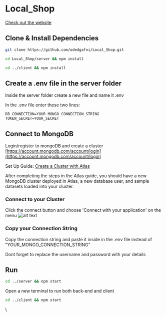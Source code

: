 # Local_Shop

[Check out the website](http://ec2-18-159-186-121.eu-central-1.compute.amazonaws.com/)

## Clone & Install Dependencies
```bash
git clone https://github.com/odedgafni/Local_Shop.git

cd Local_Shop/server && npm install

cd ../client && npm install
```

## Create a .env file in the server folder
Inside the server folder create a new file and name it .env

In the .env file enter these two lines:
```
DB_CONNECTION=YOUR_MONGO_CONNECTION_STRING
TOKEN_SECRET=YOUR_SECRET
```

## Connect to MongoDB
Login/register to mongoDB and create a cluster
[https://account.mongodb.com/account/login](https://account.mongodb.com/account/login)

Set Up Guide:
[Create a Cluster with Atlas](https://docs.atlas.mongodb.com/getting-started)

After completing the steps in the Atlas guide, you should have a new MongoDB cluster deployed in Atlas, a new database user, and sample datasets loaded into your cluster.

### Connect to your Cluster
Click the connect button and choose 'Connect with your application' on the menu
![alt text](https://docs.mongodb.com/drivers/node/includes/figures/atlas_connection_select_cluster.png)

### Copy your Connection String
Copy the connection string and paste it inside in the .env file instead of "YOUR_MONGO_CONNECTION_STRING" 

Dont forget to replace the username and password with your details

## Run

```bash
cd ../server && npm start
```
Open a new terminal to run both back-end and client
```bash
cd ../client && npm start
```
\
